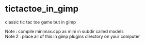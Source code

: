 # tictactoe_in_gimp
classic tic tac toe game but in gimp

Note : compile minimax.cpp as mini in subdir called models
<br>
Note 2 : place all of this in gimp plugins directory on your computer
